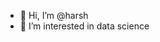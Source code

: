 - 👋 Hi, I’m @harsh
- 👀 I’m interested in data science 
<!---
aexonic-harsh/aexonic-harsh is a ✨ special ✨ repository because its `README.md` (this file) appears on your GitHub profile.
You can click the Preview link to take a look at your changes.
--->
